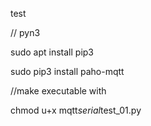 test

// pyn3

sudo apt install pip3

sudo pip3 install paho-mqtt

//make executable with

chmod u+x mqtt*serial*test_01.py